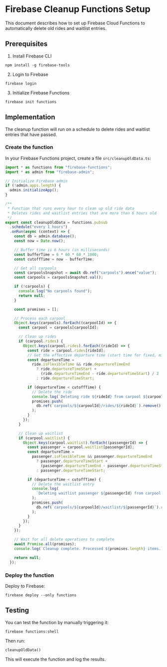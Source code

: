 # Firebase Cleanup Functions Setup

This document describes how to set up Firebase Cloud Functions to automatically delete old rides and waitlist entries.

## Prerequisites

1. Install Firebase CLI

```
npm install -g firebase-tools
```

2. Login to Firebase

```
firebase login
```

3. Initialize Firebase Functions

```
firebase init functions
```

## Implementation

The cleanup function will run on a schedule to delete rides and waitlist entries that have passed.

### Create the function

In your Firebase Functions project, create a file `src/cleanupOldData.ts`:

```typescript
import * as functions from "firebase-functions";
import * as admin from "firebase-admin";

// Initialize Firebase admin
if (!admin.apps.length) {
  admin.initializeApp();
}

/**
 * Function that runs every hour to clean up old ride data
 * Deletes rides and waitlist entries that are more than 6 hours old
 */
export const cleanupOldData = functions.pubsub
  .schedule("every 1 hours")
  .onRun(async (context) => {
    const db = admin.database();
    const now = Date.now();

    // Buffer time is 6 hours (in milliseconds)
    const bufferTime = 6 * 60 * 60 * 1000;
    const cutoffTime = now - bufferTime;

    // Get all carpools
    const carpoolsSnapshot = await db.ref("carpools").once("value");
    const carpools = carpoolsSnapshot.val();

    if (!carpools) {
      console.log("No carpools found");
      return null;
    }

    const promises = [];

    // Process each carpool
    Object.keys(carpools).forEach((carpoolId) => {
      const carpool = carpools[carpoolId];

      // Clean up rides
      if (carpool.rides) {
        Object.keys(carpool.rides).forEach((rideId) => {
          const ride = carpool.rides[rideId];
          // Get the effective departure time (start time for fixed, middle for flexible)
          const departureTime =
            ride.isFlexibleTime && ride.departureTimeEnd
              ? ride.departureTimeStart +
                (ride.departureTimeEnd - ride.departureTimeStart) / 2
              : ride.departureTimeStart;

          if (departureTime < cutoffTime) {
            // Delete the ride
            console.log(`Deleting ride ${rideId} from carpool ${carpoolId}`);
            promises.push(
              db.ref(`carpools/${carpoolId}/rides/${rideId}`).remove()
            );
          }
        });
      }

      // Clean up waitlist
      if (carpool.waitlist) {
        Object.keys(carpool.waitlist).forEach((passengerId) => {
          const passenger = carpool.waitlist[passengerId];
          const departureTime =
            passenger.isFlexibleTime && passenger.departureTimeEnd
              ? passenger.departureTimeStart +
                (passenger.departureTimeEnd - passenger.departureTimeStart) / 2
              : passenger.departureTimeStart;

          if (departureTime < cutoffTime) {
            // Delete the waitlist entry
            console.log(
              `Deleting waitlist passenger ${passengerId} from carpool ${carpoolId}`
            );
            promises.push(
              db.ref(`carpools/${carpoolId}/waitlist/${passengerId}`).remove()
            );
          }
        });
      }
    });

    // Wait for all delete operations to complete
    await Promise.all(promises);
    console.log(`Cleanup complete. Processed ${promises.length} items.`);

    return null;
  });
```

### Deploy the function

Deploy to Firebase:

```
firebase deploy --only functions
```

## Testing

You can test the function by manually triggering it:

```
firebase functions:shell
```

Then run:

```
cleanupOldData()
```

This will execute the function and log the results.
